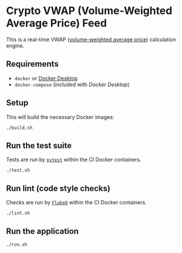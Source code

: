 # Crypto VWAP (Volume-Weighted Average Price) Feed

This is a real-time VWAP ([volume-weighted average price](https://en.wikipedia.org/wiki/Volume-weighted_average_price)) calculation engine.

## Requirements

- `docker` or [Docker Desktop](https://docs.docker.com/desktop/)
- `docker-compose` (included with _Docker Desktop_)

## Setup

This will build the necessary Docker images:

```
./build.sh
```

## Run the test suite

Tests are run by [`pytest`](https://docs.pytest.org/en/stable/) within the CI Docker containers.

```
./test.sh
```

## Run lint (code style checks)

Checks are run by [`Flake8`](https://flake8.pycqa.org/en/latest/) within the CI Docker containers.

```
./lint.sh
```

## Run the application

```
./run.sh
```
